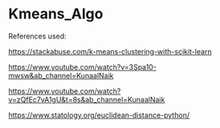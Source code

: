 # Kmeans_Algo
References used:

  https://stackabuse.com/k-means-clustering-with-scikit-learn
  
  https://www.youtube.com/watch?v=3Spa10-mwsw&ab_channel=KunaalNaik
  
  https://www.youtube.com/watch?v=zQfEc7vA1gU&t=8s&ab_channel=KunaalNaik
  
  https://www.statology.org/euclidean-distance-python/
